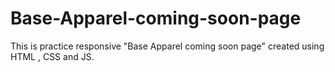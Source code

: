 # Base-Apparel-coming-soon-page
This is practice responsive "Base Apparel coming soon page" created using HTML , CSS and JS.
